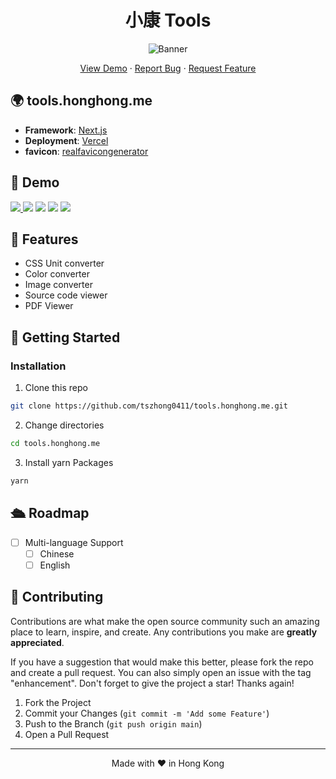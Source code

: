 <h1 align="center">
 小康 Tools
</h1>

<p align="center">
  <img src="https://socialify.git.ci/tszhong0411/tools.honghong.me/image?font=KoHo&forks=1&issues=1&logo=https%3A%2F%2Fhonghong.me%2Fstatic%2Fimages%2Flogo%2Flogo-black.png&name=1&owner=1&pattern=Circuit%20Board&pulls=1&stargazers=1&theme=Dark"  alt="Banner">
</p>

<p align="center">
    <a href="https://tools.honghong.me" target="blank">View Demo</a>
    ·
    <a href="https://github.com/tszhong0411/tools.honghong.me/issues/new/choose">Report Bug</a>
    ·
    <a href="https://github.com/tszhong0411/tools.honghong.me/issues/new/choose">Request Feature</a>
</p>

## 🌍 tools.honghong.me

- **Framework**: [Next.js](https://nextjs.org/)
- **Deployment**: [Vercel](https://vercel.com)
- **favicon**: [realfavicongenerator](https://realfavicongenerator.net/)

## 🚀 Demo

<a href="https://tools.honghong.me" target="_blank">
  <img src="https://img.shields.io/badge/website-tools.honghong.me-blue?style=flat-square&color=black" />
</a>

<img src="https://img.shields.io/github/repo-size/tszhong0411/tools.honghong.me?style=flat-square&color=green" />

<img src="https://img.shields.io/github/languages/top/tszhong0411/tools.honghong.me?style=flat-square" />

<img src="https://img.shields.io/github/commit-activity/m/tszhong0411/tools.honghong.me?color=orange&style=flat-square" />

<img src="https://img.shields.io/github/deployments/tszhong0411/tools.honghong.me/Production?style=flat-square" />

## 🤩 Features

- CSS Unit converter
- Color converter
- Image converter
- Source code viewer
- PDF Viewer

## 👋 Getting Started

### Installation

1. Clone this repo

```sh
git clone https://github.com/tszhong0411/tools.honghong.me.git
```

2. Change directories

```sh
cd tools.honghong.me
```

3. Install yarn Packages

```sh
yarn
```

## 🛳️ Roadmap

- [ ] Multi-language Support
  - [ ] Chinese
  - [ ] English

## 🍰 Contributing

Contributions are what make the open source community such an amazing place to learn, inspire, and create. Any contributions you make are **greatly appreciated**.

If you have a suggestion that would make this better, please fork the repo and create a pull request. You can also simply open an issue with the tag "enhancement".
Don't forget to give the project a star! Thanks again!

1. Fork the Project
2. Commit your Changes (`git commit -m 'Add some Feature'`)
3. Push to the Branch (`git push origin main`)
4. Open a Pull Request

<hr>
<p align="center">
Made with ❤️ in Hong Kong
</p>

